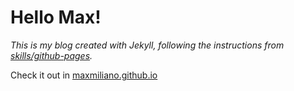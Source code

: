 # Hello Max!

_This is my blog created with *Jekyll*, following the instructions from [skills/github-pages](https://github.com/skills/github-pages)._

Check it out in [maxmiliano.github.io](https://maxmiliano.github.io/)
